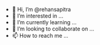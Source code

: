 - 👋 Hi, I’m @rehansapitra
- 👀 I’m interested in ...
- 🌱 I’m currently learning ...
- 💞️ I’m looking to collaborate on ...
- 📫 How to reach me ...

<!---
rehansapitra/rehansapitra is a ✨ special ✨ repository because its `README.md` (this file) appears on your GitHub profile.
You can click the Preview link to take a look at your changes.
--->
